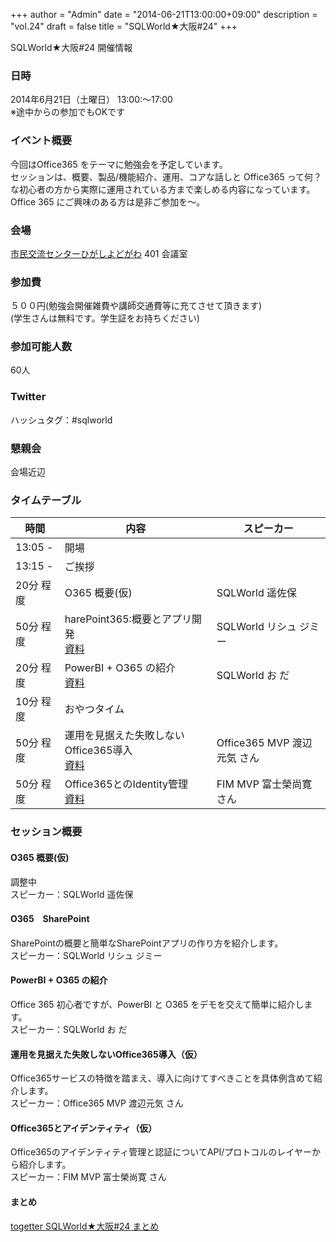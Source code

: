 +++
author = "Admin"
date = "2014-06-21T13:00:00+09:00"
description = "vol.24"
draft = false
title = "SQLWorld★大阪#24"
+++


SQLWorld★大阪#24 開催情報

### 日時

2014年6月21日（土曜日） 13:00:～17:00  
※途中からの参加でもOKです

### イベント概要

今回はOffice365 をテーマに勉強会を予定しています。  
セッションは、概要、製品/機能紹介、運用、コアな話しと Office365 って何？な初心者の方から実際に運用されている方まで楽しめる内容になっています。  
Office 365 にご興味のある方は是非ご参加を～。  

### 会場

[市民交流センターひがしよどがわ](http://www.skc-higashiyodogawa.jp/) 401 会議室

### 参加費

５００円(勉強会開催雑費や講師交通費等に充てさせて頂きます)  
(学生さんは無料です。学生証をお持ちください)

### 参加可能人数

60人

### Twitter

ハッシュタグ：#sqlworld  

### 懇親会

会場近辺

### タイムテーブル

|時間|内容|スピーカー|
|---|----|----------|
|13:05 -|開場||
|13:15 -|ご挨拶||
|20分 程度|O365 概要(仮)|SQLWorld 遥佐保|
|50分 程度|harePoint365:概要とアプリ開発<br>[資料](http://www.slideshare.net/JamesLRishe/share-point-365)|SQLWorld リシュ ジミー|
|20分 程度|PowerBI + O365 の紹介<br>[資料](http://www.slideshare.net/odashinsuke/power-bi-o365)|SQLWorld お だ|
|10分 程度|おやつタイム||
|50分 程度|運用を見据えた失敗しないOffice365導入<br>[資料](http://www.slideshare.net/genkiw/20140620-office365-up)|Office365 MVP 渡辺元気 さん|
|50分 程度|Office365とのIdentity管理<br>[資料](http://www.slideshare.net/naohiro.fujie/office365identity)|FIM MVP 富士榮尚寛 さん|

### セッション概要

#### O365 概要(仮)

調整中  
スピーカー：SQLWorld 遥佐保

#### O365　SharePoint

SharePointの概要と簡単なSharePointアプリの作り方を紹介します。  
スピーカー：SQLWorld リシュ ジミー

#### PowerBI + O365 の紹介

Office 365 初心者ですが、PowerBI と O365 をデモを交えて簡単に紹介します。  
スピーカー：SQLWorld お だ

#### 運用を見据えた失敗しないOffice365導入（仮）

Office365サービスの特徴を踏まえ、導入に向けてすべきことを具体例含めて紹介します。  
スピーカー：Office365 MVP 渡辺元気 さん

#### Office365とアイデンティティ（仮）

Office365のアイデンティティ管理と認証についてAPI/プロトコルのレイヤーから紹介します。  
スピーカー：FIM MVP 富士榮尚寛 さん

#### まとめ

[togetter SQLWorld★大阪#24 まとめ](http://togetter.com/li/682976)